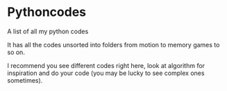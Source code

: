 # Pythoncodes
A list of all my python codes

It has all the codes unsorted into folders from motion to memory games to so on.

I recommend you see different codes right here, look at algorithm for inspiration and do your code (you may be lucky to see complex ones sometimes).
